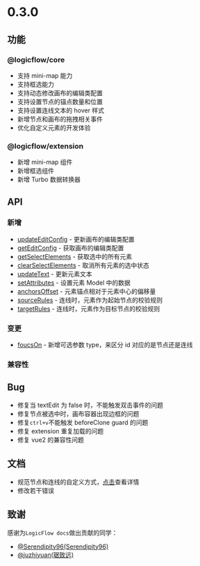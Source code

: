 # 0.3.0

## 功能

### @logicflow/core

- 支持 mini-map 能力
- 支持框选能力
- 支持动态修改画布的编辑类配置
- 支持设置节点的锚点数量和位置
- 支持设置连线文本的 hover 样式
- 新增节点和画布的拖拽相关事件
- 优化自定义元素的开发体验

### @logicflow/extension

- 新增 mini-map 组件
- 新增框选组件
- 新增 Turbo 数据转换器

## API

### 新增

- [updateEditConfig](/api/logicFlowApi.html#updateeditconfig) - 更新画布的编辑类配置
- [getEditConfig](/api/logicFlowApi.html#geteditconfig) - 获取画布的编辑类配置
- [getSelectElements](/api/logicFlowApi.html#getselectelements) - 获取选中的所有元素
- [clearSelectElements](/api/logicFlowApi.html#clearselectelements) - 取消所有元素的选中状态
- [updateText](/api/logicFlowApi.html#updatetext) - 更新元素文本
- [setAttributes](/api/customNodeApi.html#model) - 设置元素 Model 中的数据
- [anchorsOffset](/api/nodeApi.html#附加属性) - 元素锚点相对于元素中心的偏移量
- [sourceRules](/api/nodeApi.html#附加属性) - 连线时，元素作为起始节点的校验规则
- [targetRules](/api/nodeApi.html#附加属性) - 连线时，元素作为目标节点的校验规则

### 变更

- [foucsOn](/api/logicFlowApi.html#focuson) - 新增可选参数 type，来区分 id 对应的是节点还是连线

### 兼容性

## Bug

- 修复当 textEdit 为 false 时，不能触发双击事件的问题
- 修复节点被选中时，画布容器出现边框的问题
- 修复`ctrl+v`不能触发 beforeClone guard 的问题
- 修复 extension 重复加载的问题
- 修复 vue2 的兼容性问题

## 文档

- 规范节点和连线的自定义方式，[点击](/guide/advance/customNode.md)查看详情
- 修改若干错误

## 致谢

感谢为`LogicFlow docs`做出贡献的同学：

- [@Serendipity96(Serendipity96)](https://github.com/Serendipity96)
- [@juzhiyuan(琚致远)](https://github.com/juzhiyuan)
